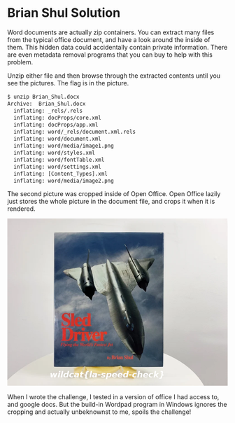 # Brian Shul Solution

Word documents are actually zip containers.  You can extract many files from the
typical office document, and have a look around the inside of them.  This hidden
data could accidentally contain private information.  There are even metadata
removal programs that you can buy to help with this problem.

Unzip either file and then browse through the extracted contents until you see
the pictures.  The flag is in the picture.

```
$ unzip Brian_Shul.docx 
Archive:  Brian_Shul.docx
  inflating: _rels/.rels             
  inflating: docProps/core.xml       
  inflating: docProps/app.xml        
  inflating: word/_rels/document.xml.rels  
  inflating: word/document.xml       
  inflating: word/media/image1.png   
  inflating: word/styles.xml         
  inflating: word/fontTable.xml      
  inflating: word/settings.xml       
  inflating: [Content_Types].xml     
  inflating: word/media/image2.png   
```

The second picture was cropped inside of Open Office.  Open Office lazily just
stores the whole picture in the document file, and crops it when it is
rendered.

![Uncropped Book](uncropped.png)

When I wrote the challenge, I tested in a version of office I had access to, and
google docs.  But the build-in Wordpad program in Windows ignores the cropping
and actually unbeknownst to me, spoils the challenge!
